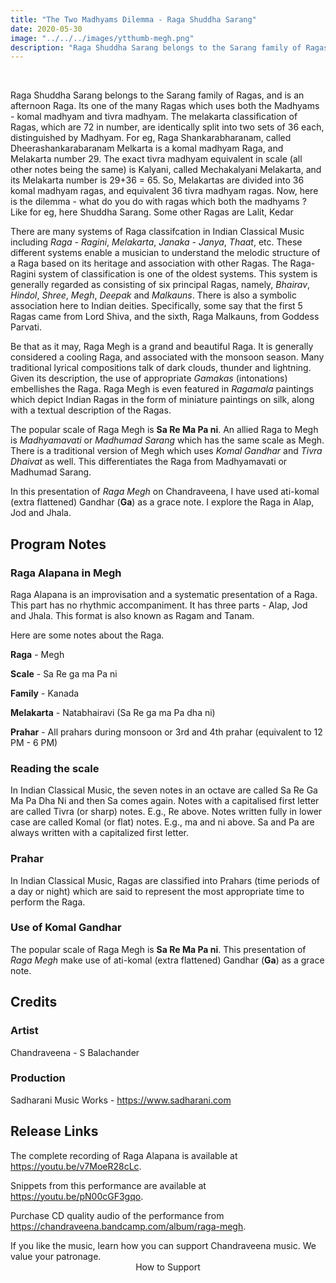 ```yaml
---
title: "The Two Madhyams Dilemma - Raga Shuddha Sarang"
date: 2020-05-30
image: "../../../images/ytthumb-megh.png"
description: "Raga Shuddha Sarang belongs to the Sarang family of Ragas, and is an afternoon Raga. Here in this performance, I present Raga Alapana in Raga Shuddha Sarang. There are 3 parts - Alap, Jod and Jhala, also known as Alapana and Tanam."
---
```

<you-tube videoid="7rpZlGxu6Q0"></you-tube>
<br>

Raga Shuddha Sarang belongs to the Sarang family of Ragas, and is an afternoon Raga. Its one of the many Ragas which uses both the Madhyams - komal madhyam and tivra madhyam. The melakarta classification of Ragas, which are 72 in number, are identically split into two sets of 36 each, distinguished by Madhyam. For eg, Raga Shankarabharanam, called Dheerashankarabaranam Melkarta is a komal madhyam Raga, and Melakarta number 29. The exact tivra madhyam equivalent in scale (all other notes being the same) is Kalyani, called Mechakalyani Melakarta, and its Melakarta number is 29+36 = 65. So, Melakartas are divided into 36 komal madhyam ragas, and equivalent 36 tivra madhyam ragas. Now, here is the dilemma - what do you do with ragas which both the madhyams ? Like for eg, here Shuddha Sarang. Some other Ragas are Lalit, Kedar


There are many systems of Raga classifcation in Indian Classical Music including *Raga - Ragini*, *Melakarta*, *Janaka - Janya*, *Thaat*, etc. These different systems enable a musician to understand the melodic structure of a Raga based on its heritage and association with other Ragas. The Raga-Ragini system of classification is one of the oldest systems. This system is generally regarded as consisting of six principal Ragas, namely, *Bhairav*, *Hindol*, *Shree*, *Megh*, *Deepak* and *Malkauns*. There is also a symbolic association here to Indian deities. Specifically, some say that the first 5 Ragas came from Lord Shiva, and the sixth, Raga Malkauns, from Goddess Parvati.

Be that as it may, Raga Megh is a grand and beautiful Raga. It is generally considered a cooling Raga, and associated with the monsoon season. Many traditional lyrical compositions talk of dark clouds, thunder and lightning. Given its description, the use of appropriate *Gamakas* (intonations) embellishes the Raga. Raga Megh is even featured in *Ragamala* paintings which depict Indian Ragas in the form of miniature paintings on silk, along with a textual description of the Ragas.

The popular scale of Raga Megh is **Sa Re Ma Pa ni**. An allied Raga to Megh is *Madhyamavati* or *Madhumad Sarang* which has the same scale as Megh. There is a traditional version of Megh which uses *Komal Gandhar* and *Tivra Dhaivat* as well. This differentiates the Raga from Madhyamavati or Madhumad Sarang.

In this presentation of *Raga Megh* on Chandraveena, I have used ati-komal (extra flattened) Gandhar (**Ga**) as a grace note. I explore the Raga in Alap, Jod and Jhala.

## Program Notes

### Raga Alapana in Megh
Raga Alapana is an improvisation and a systematic presentation of a Raga. This part has no rhythmic accompaniment. It has three parts - Alap, Jod and Jhala. This format is also known as Ragam and Tanam.

Here are some notes about the Raga.

**Raga** - Megh

**Scale** - Sa Re ga ma Pa ni

**Family** - Kanada

**Melakarta** - Natabhairavi (Sa Re ga ma Pa dha ni)

**Prahar** - All prahars during monsoon or 3rd and 4th prahar (equivalent to 12 PM - 6 PM)

### Reading the scale
In Indian Classical Music, the seven notes in an octave are called Sa Re Ga Ma Pa Dha Ni and then Sa comes again. Notes with a capitalised first letter are called Tivra (or sharp) notes. E.g., Re above. Notes written fully in lower case are called Komal (or flat) notes. E.g., ma and ni above. Sa and Pa are always written with a capitalized first letter.

### Prahar
In Indian Classical Music, Ragas are classified into Prahars (time periods of a day or night) which are said to represent the most appropriate time to perform the Raga.

### Use of Komal Gandhar
The popular scale of Raga Megh is **Sa Re Ma Pa ni**. This presentation of *Raga Megh* make use of ati-komal (extra flattened) Gandhar (**Ga**) as a grace note.

## Credits
### Artist
Chandraveena - S Balachander

### Production
Sadharani Music Works - https://www.sadharani.com

## Release Links
The complete recording of Raga Alapana is available at https://youtu.be/v7MoeR28cLc.

Snippets from this performance are available at https://youtu.be/pN00cGF3gqo.

Purchase CD quality audio of the performance from https://chandraveena.bandcamp.com/album/raga-megh.

<notice-box>
If you like the music, learn how you can support Chandraveena music. We value your patronage.
<div style="text-align:center">
<my-button to="/support/">How to Support</my-button>
</div>
</notice-box>
